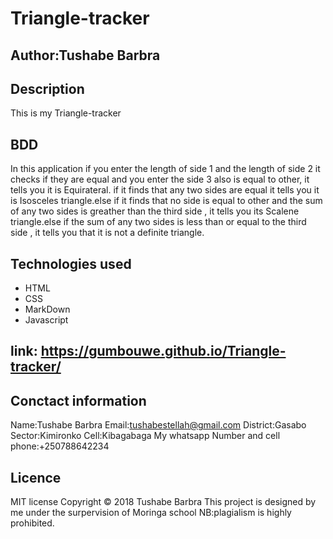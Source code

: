 # Triangle-tracker
## Author:Tushabe Barbra
## Description
This is my Triangle-tracker
## BDD
In this application if you enter the length of side 1 and the length of side 2 it checks if they are equal and you enter the side 3 also is equal to other, it tells you it is Equirateral.
if it finds that any two sides are equal it tells you it is Isosceles triangle.else if it finds that no side is equal to other and the sum of any two sides is greather than the third side , it tells you its Scalene triangle.else if the sum of any two sides is less than or equal to the third side , it tells you that it is not a definite triangle.
## Technologies used
* HTML
* CSS
* MarkDown
* Javascript
## link: https://gumbouwe.github.io/Triangle-tracker/
## Conctact information
Name:Tushabe Barbra
Email:tushabestellah@gmail.com
District:Gasabo
Sector:Kimironko
Cell:Kibagabaga
My whatsapp Number and cell phone:+250788642234 
## Licence
MIT license
Copyright © 2018 Tushabe Barbra
This project is designed by me under the surpervision of Moringa school
NB:plagialism is highly prohibited.